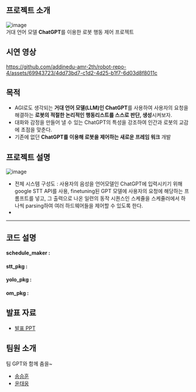 ## 프로젝트 소개
![image](https://github.com/addinedu-amr-2th/robot-repo-4/assets/69943723/6ddb8631-cdef-4fba-96a8-c331b6a238a2)  
거대 언어 모델 **ChatGPT**를 이용한 로봇 행동 제어 프로젝트  
## 시연 영상
https://github.com/addinedu-amr-2th/robot-repo-4/assets/69943723/4dd73bd7-c1d2-4d25-b1f7-6d03d8f8011c

## 목적
- AGI로도 생각되는 **거대 언어 모델(LLM)인 ChatGPT**를 사용하여 사용자의 요청을 해결하는 **로봇의 적절한 논리적인 행동리스트를 스스로 판단, 생성**시켜보자.
- 대화와 감정을 만들어 낼 수 있는 ChatGPT의 특성을 강조하여 인간과 로봇의 교감에 초점을 맞춘다.
- 기존에 없던 **ChatGPT를 이용해 로봇을 제어하는 새로운 프레임 워크** 개발
## 프로젝트 설명  
![image](https://github.com/addinedu-amr-2th/robot-repo-4/assets/69943723/50715f88-4995-45c1-b898-55eb4362f75f)
- 전체 시스템 구성도 : 사용자의 음성을 언어모델인 ChatGPT에 입력시키기 위해 google STT API를 사용, finetuning된 GPT 모델에 사용자의 요청에 해당하는 프롬프트를 넣고, 그 출력으로 나온 일련의 동작 시퀀스인 스케쥴을 스케쥴러에서 하나씩 parsing하여 여러 하드웨어들을 제어할 수 있도록 한다.
-  
---
## 코드 설명
#### schedule_maker : 
#### stt_pkg : 
#### yolo_pkg : 
#### om_pkg : 
## 발표 자료
- [발표 PPT](https://docs.google.com/presentation/d/1Db-Mb1rRizueh5NoOPT9ax4vFm7Z98R1q-yJYuG1zGs/edit?usp=sharing)
## 팀원 소개
팀 GPT와 함께 춤을~
- [송승훈](https://github.com/addinedu-amr-2th/robot-repo-4/tree/ssh)
- [윤태웅](https://github.com/addinedu-amr-2th/robot-repo-4/tree/ytw)

